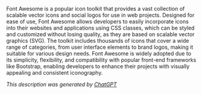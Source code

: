 Font Awesome is a popular icon toolkit that provides a vast collection of scalable vector icons and social logos for use in web projects. Designed for ease of use, Font Awesome allows developers to easily incorporate icons into their websites and applications using CSS classes, which can be styled and customized without losing quality, as they are based on scalable vector graphics (SVG). The toolkit includes thousands of icons that cover a wide range of categories, from user interface elements to brand logos, making it suitable for various design needs. Font Awesome is widely adopted due to its simplicity, flexibility, and compatibility with popular front-end frameworks like Bootstrap, enabling developers to enhance their projects with visually appealing and consistent iconography.

*This description was generated by [ChatGPT](https://chatgpt.com/)*